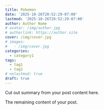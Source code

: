 ```yaml
---
title: Pokemon
date: '2025-10-26T20:52:29-07:00'
lastmod: '2025-10-26T20:52:29-07:00'
author: Author Name
# avatar: /img/author.jpg
# authorlink: https://author.site
cover: /img/cover.jpg
# images:
#   - /img/cover.jpg
categories:
  - category1
tags:
  - tag1
  - tag2
# nolastmod: true
draft: true
---
```

 
Cut out summary from your post content here.
 
<!--more-->
 
The remaining content of your post.